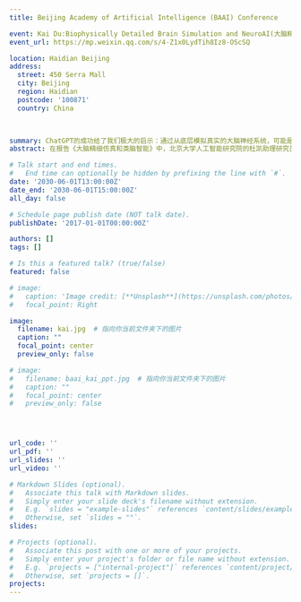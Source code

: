 ```yaml
---
title: Beijing Academy of Artificial Intelligence (BAAI) Conference

event: Kai Du:Biophysically Detailed Brain Simulation and NeuroAI(大脑精细仿真和类脑智能)
event_url: https://mp.weixin.qq.com/s/4-Z1x0LydTih8Iz8-OScSQ

location: Haidian Beijing
address:
  street: 450 Serra Mall
  city: Beijing
  region: Haidian
  postcode: '100871'
  country: China

  

summary: ChatGPT的成功给了我们极大的启示：通过从底层模拟真实的大脑神经系统，可能是实现人类级别智能的更直接的方法。
abstract: 在报告《大脑精细仿真和类脑智能》中，北京大学人工智能研究院的杜凯助理研究员从现代神经科学的角度出发，就大脑的计算原理发表了相关见解: 想象一下，你正在探索一个古老的、神秘的森林，神经元具有如同森林中参天大树的丰富和多样的树突结构。对于神经元是如何运算的核心问题，科学家们走出了两条不同的道路：第一条道路，犹如走在森林的鸟瞰之路，忽略了森林中大树的复杂结构，将神经元视为一个简单的点。走这条道路的科学家们取得了巨大的成功，开启了人工神经网络和深度学习的新纪元，也为像ChatGPT这样的大模型创造了可能。第二条道路则如同探索者，倾向于深入森林，研究每一棵大树的详细结构，对神经元进行更为精细的建模，涵盖了离子通道如何产生电信号，以及电信号如何在树突中传递等问题。近年来，科学家们发现，具有复杂树突形态的精细神经元模型也具有强大的机器学习能力。令人惊讶的是，即使是单个的精细神经元，也能学习复杂的逻辑推理任务。因此，第二条道路被认为可能对未来的脑科学和人工智能的发展带来巨大影响。但是，当前整个领域面临的挑战是如何运行大规模的精细神经元网络。传统的仿真软件NEURON是基于CPU平台，运行效率很低。为了解决这个问题，杜凯的课题组开发了基于GPU平台的DeepDendrite系统，将运行大规模精细神经元网络的效率提高了2-3个量级，并且能够高效地训练网络，执行经典的深度学习任务。最后，杜凯指出，要想实现类似大脑的智能，我们需要在仿真大脑的细节（Bottom-up）与从认知角度出发（Top-down）之间进行权衡。他认为，ChatGPT的成功给了我们极大的启示：大脑就像一张巨大的网络，它的深度和规模不仅取决于神经元的数量，而且还取决于每个神经元的复杂性。因此，通过从底层模拟真实的大脑神经系统，可能是实现人类级别智能的更直接的方法。

# Talk start and end times.
#   End time can optionally be hidden by prefixing the line with `#`.
date: '2030-06-01T13:00:00Z'
date_end: '2030-06-01T15:00:00Z'
all_day: false

# Schedule page publish date (NOT talk date).
publishDate: '2017-01-01T00:00:00Z'

authors: []
tags: []

# Is this a featured talk? (true/false)
featured: false

# image:
#   caption: 'Image credit: [**Unsplash**](https://unsplash.com/photos/bzdhc5b3Bxs)'
#   focal_point: Right

image:
  filename: kai.jpg  # 指向你当前文件夹下的图片
  caption: ""
  focal_point: center
  preview_only: false

# image:
#   filename: baai_kai_ppt.jpg  # 指向你当前文件夹下的图片
#   caption: ""
#   focal_point: center
#   preview_only: false




url_code: ''
url_pdf: ''
url_slides: ''
url_video: ''

# Markdown Slides (optional).
#   Associate this talk with Markdown slides.
#   Simply enter your slide deck's filename without extension.
#   E.g. `slides = "example-slides"` references `content/slides/example-slides.md`.
#   Otherwise, set `slides = ""`.
slides:

# Projects (optional).
#   Associate this post with one or more of your projects.
#   Simply enter your project's folder or file name without extension.
#   E.g. `projects = ["internal-project"]` references `content/project/deep-learning/index.md`.
#   Otherwise, set `projects = []`.
projects:
---
```


<!-- Slides can be added in a few ways: -->
<!-- 
- **Create** slides using Wowchemy's [_Slides_](https://docs.hugoblox.com/managing-content/#create-slides) feature and link using `slides` parameter in the front matter of the talk file
- **Upload** an existing slide deck to `static/` and link using `url_slides` parameter in the front matter of the talk file -->
<!-- - **Embed** your slides (e.g. Google Slides) or presentation video on this page using [shortcodes](https://docs.hugoblox.com/writing-markdown-latex/). -->

<!-- Further event details, including page elements such as image galleries, can be added to the body of this page. -->
